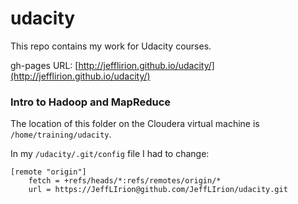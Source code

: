 # udacity
This repo contains my work for Udacity courses.  

gh-pages URL: [http://jefflirion.github.io/udacity/](http://jefflirion.github.io/udacity/)

### Intro to Hadoop and MapReduce

The location of this folder on the Cloudera virtual machine is `/home/training/udacity`.  

In my `/udacity/.git/config` file I had to change:
```
[remote "origin"]
	fetch = +refs/heads/*:refs/remotes/origin/*
	url = https://JeffLIrion@github.com/JeffLIrion/udacity.git
```
